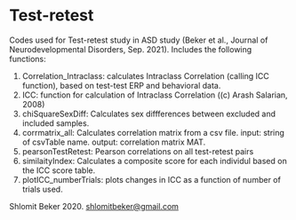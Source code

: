 # Test-retest
Codes used for Test-retest study in ASD study (Beker et al., Journal of Neurodevelopmental Disorders, Sep. 2021). 
Includes the following functions: 
1. Correlation_Intraclass: calculates Intraclass Correlation (calling ICC function), based on test-test ERP and behavioral data. 
2. ICC: function for calculation of Intraclass Correlation ((c) Arash Salarian, 2008)
3. chiSquareSexDiff: Calculates sex diffferences between excluded and included samples. 
4. corrmatrix_all: Calculates correlation matrix from a csv file. input: string of csvTable name. output: correlation matrix MAT. 
5. pearsonTestRetest: Pearson correlations on all test-retest pairs
6. similaityIndex: Calculates a composite score for each individul based on the ICC score table. 
7. plotICC_numberTrials: plots changes in ICC as a function of number of trials used.

Shlomit Beker 2020. shlomitbeker@gmail.com

